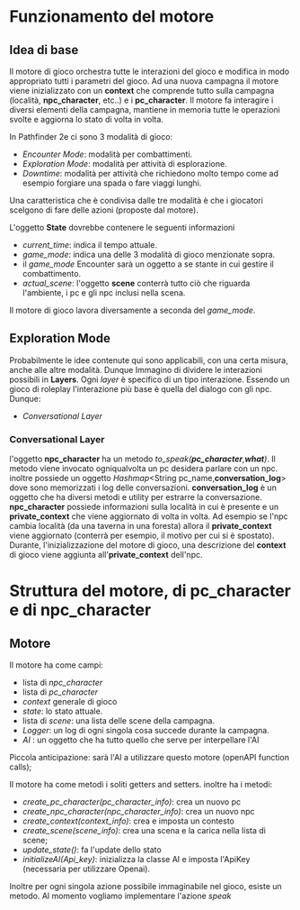 # Funzionamento del motore

## Idea di base
Il motore di gioco orchestra tutte le interazioni del gioco e modifica in modo appropriato tutti i parametri del gioco.
Ad una nuova campagna il motore viene inizializzato con un **context** che comprende tutto sulla campagna (località, **npc_character**, etc..) e i **pc_character**. Il motore fa interagire i diversi elementi della campagna, mantiene in memoria tutte le operazioni svolte e aggiorna lo stato di volta in volta.

In Pathfinder 2e ci sono 3 modalità di gioco:
 * *Encounter Mode*: modalità per combattimenti.
 * *Exploration Mode*: modalità per attività di esplorazione.
 * *Downtime*: modalità per attività che richiedono molto tempo come ad esempio forgiare una spada o fare viaggi lunghi. 

 Una caratteristica che è condivisa dalle tre modalità è che i giocatori scelgono di fare delle azioni (proposte dal motore). 

 L'oggetto **State** dovrebbe contenere le seguenti informazioni 
 * *current_time*: indica il tempo attuale.
 * *game_mode*: indica una delle 3 modalità di gioco menzionate sopra.
  * il *game_mode* Encounter sarà un oggetto a se stante in cui gestire il combattimento.
 * *actual_scene*: l'oggetto **scene** conterrà tutto ciò che riguarda l'ambiente, i pc e gli npc inclusi nella scena.


 
 Il motore di gioco lavora diversamente a seconda del *game_mode*. 
 
 ## Exploration Mode
 Probabilmente le idee contenute qui sono applicabili, con una certa misura, anche alle altre modalità. Dunque Immagino di dividere le interazioni possibili in **Layers**. Ogni *layer* è specifico di un tipo interazione. Essendo un gioco di roleplay l'interazione più base è quella del dialogo con gli npc. Dunque:
 * *Conversational Layer*

### Conversational Layer

l'oggetto **npc_character** ha un metodo *to_speak(**pc_character**,**what**)*. Il metodo viene invocato ogniqualvolta un pc desidera parlare con un npc. inoltre possiede un oggetto *Hashmap*<String pc_name,**conversation_log**> dove sono memorizzati i log delle conversazioni. **conversation_log** è un oggetto che ha diversi metodi e utility per estrarre la conversazione. **npc_character** possiede informazioni sulla località in cui è presente e un **private_context** che viene aggiornato di volta in volta. Ad esempio se l'npc cambia località (da una taverna in una foresta) allora il **private_context** viene aggiornato (conterrà per esempio, il motivo per cui si è spostato). Durante, l'inizializzazione del motore di gioco, una descrizione del **context** di gioco viene aggiunta all'**private_context** dell'npc. 

# Struttura del motore, di pc_character e di npc_character

## Motore
Il motore ha come campi:

* lista di *npc_character*
* lista di *pc_character*
* *context* generale di gioco
* *state*: lo stato attuale.
* lista di *scene*: una lista delle scene della campagna.
* *Logger*: un log di ogni singola cosa succede durante la campagna.
* *AI* : un oggetto che ha tutto quello che serve per interpellare l'AI

Piccola anticipazione: sarà l'AI a utilizzare questo motore (openAPI function calls);

Il motore ha come metodi i soliti getters and setters. inoltre ha i metodi:

* *create_pc_character(pc_character_info)*: crea un nuovo pc
* *create_npc_character(npc_character_info)*: crea un nuovo npc
* *create_context(context_info)*: crea e imposta un contesto
* *create_scene(scene_info)*: crea una scena e la carica nella lista di scene;
* *update_state()*: fa l'update dello stato
* *initializeAI(Api_key)*: inizializza la classe AI e imposta l'ApiKey (necessaria per utilizzare Openai).

Inoltre per ogni singola azione possibile immaginabile nel gioco, esiste un metodo. Al momento vogliamo implementare l'azione *speak*
